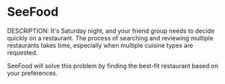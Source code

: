 # SeeFood

DESCRIPTION: It's Saturday night, and your friend group needs to decide quickly on a restaurant. The process of searching and reviewing multiple restaurants takes time, especially when multiple cuisine types are requested. 

SeeFood will solve this problem by finding the best-fit restaurant based on your preferences.
